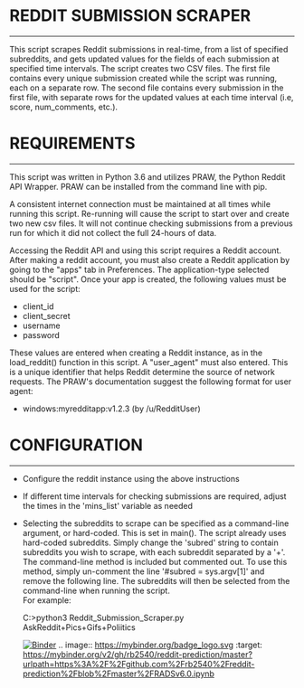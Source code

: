 # REDDIT SUBMISSION SCRAPER
------------

This script scrapes Reddit submissions in real-time, from a list of specified subreddits, and gets updated
values for the fields of each submission at specified time intervals. The script creates two CSV files. The first file contains every unique submission created while the script was running, each on a separate row. The second file contains every submission in the first file, with separate rows for the updated values at each time interval (i.e, score, num_comments, etc.).


# REQUIREMENTS
------------

This script was written in Python 3.6 and utilizes PRAW, the Python Reddit API Wrapper. PRAW can be installed
from the command line with pip.

A consistent internet connection must be maintained at all times while running this script. Re-running will 
cause the script to start over and create two new csv files. It will not continue checking submissions from a 
previous run for which it did not collect the full 24-hours of data.

Accessing the Reddit API and using this script requires a Reddit account. After making a reddit account, you
must also create a Reddit application by going to the "apps" tab in Preferences. The application-type selected
should be "script". Once your app is created, the following values must be used for the script:

* client_id
* client_secret
* username
* password

These values are entered when creating a Reddit instance, as in the load_reddit() function in this script. 
A "user_agent" must also entered. This is a unique identifier that helps Reddit determine the source of network
requests. The PRAW's documentation suggest the following format for user agent:

* windows:myredditapp:v1.2.3 (by /u/RedditUser)


# CONFIGURATION
-------------
 
 * Configure the reddit instance using the above instructions

 * If different time intervals for checking submissions are required, adjust the times in the 'mins_list' 
   variable as needed

 * Selecting the subreddits to scrape can be specified as a command-line argument, or hard-coded. This is 
   set in main(). The script already uses hard-coded subreddits. Simply change the 'subred' string to contain
   subreddits you wish to scrape, with each subreddit separated by a '+'. The command-line method is included
   but commented out. To use this method, simply un-comment the line '#subred = sys.argv[1]' and remove the 
   following line. The subreddits will then be selected from the command-line when running the script.   
   For example:

   C:\>python3 Reddit_Submission_Scraper.py AskReddit+Pics+Gifs+Poliitics
   
   [![Binder](https://mybinder.org/badge_logo.svg)](https://mybinder.org/v2/gh/rb2540/reddit-prediction/master?urlpath=https%3A%2F%2Fgithub.com%2Frb2540%2Freddit-prediction%2Fblob%2Fmaster%2FRADSv6.0.ipynb)
   .. image:: https://mybinder.org/badge_logo.svg
 :target: https://mybinder.org/v2/gh/rb2540/reddit-prediction/master?urlpath=https%3A%2F%2Fgithub.com%2Frb2540%2Freddit-prediction%2Fblob%2Fmaster%2FRADSv6.0.ipynb

